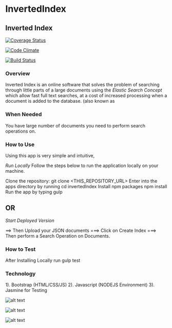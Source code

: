 # InvertedIndex
## Inverted Index

[![Coverage Status](https://coveralls.io/repos/github/andela-ksolomon/invertedIndex/badge.svg?branch=developing)](https://coveralls.io/github/andela-ksolomon/invertedIndex?branch=developing)

[![Code Climate](https://codeclimate.com/github/andela-ksolomon/invertedIndex/badges/gpa.svg)](https://codeclimate.com/github/andela-ksolomon/invertedIndex)

[![Build Status](https://travis-ci.org/andela-ksolomon/invertedIndex.svg?branch=developing)](https://travis-ci.org/andela-ksolomon/invertedIndex)

### Overview
Inverted Index is an online software that solves the problem of searching through little parts of a large documents using the 
*Elastic Search Concept* which allow fast full text searches, at a cost of increased processing when a document is added to the database. (also known as

### When Needed
You have large number of documents you need to perform search operations on.

### How to Use
Using this app is very simple and intuitive,

*Run Locally*
Follow the steps below to run the application locally on your machine.

Clone the repository: git clone <THIS_REPOSITORY_URL>
Enter into the apps directory by running cd invertedIndex
Install npm packages npm install
Run the app by typing gulp

## OR

*Start Deployed Version*

==> Then Upload your JSON documents
 ===> Click on Create Index 
 ===> Then perform a Search Operation on Documents.

 ### How to Test

 After Installing Locally run gulp test

 ### Technology
1). Bootstrap (HTML/CSS/JS)
2). Javascript (NODEJS Environment)
3). Jasmine for Testing

![alt text][logo]

[logo]: https://raw.githubusercontent.com/andela-ksolomon/invertedIndex/developing/lib/images/screenshot-page.png "Inverted Index By Solomon Kingsley"

![alt text][logo]

[logo]: https://raw.githubusercontent.com/andela-ksolomon/invertedIndex/developing/lib/images/screenshot-page1.png "Inverted Index By Solomon Kingsley"

![alt text][logo]

[logo]: https://raw.githubusercontent.com/andela-ksolomon/invertedIndex/developing/lib/images/screenshot-page2.png "Inverted Index By Solomon Kingsley"
